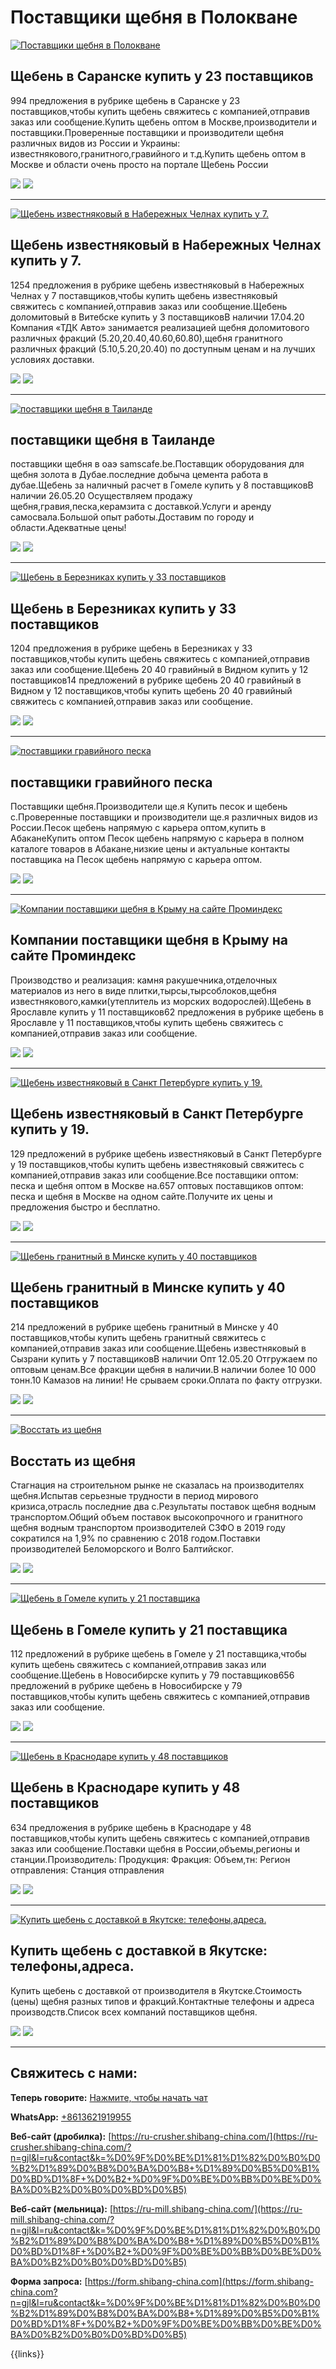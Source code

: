 # Поставщики щебня в Полокване

<a href="https://swt.shibang-china.com/?n=gjl&l=ru&img&k=%D0%9F%D0%BE%D1%81%D1%82%D0%B0%D0%B2%D1%89%D0%B8%D0%BA%D0%B8+%D1%89%D0%B5%D0%B1%D0%BD%D1%8F+%D0%B2+%D0%9F%D0%BE%D0%BB%D0%BE%D0%BA%D0%B2%D0%B0%D0%BD%D0%B5" target="_blank">![Поставщики щебня в Полокване](http://static.shibang-china.com/all-800x300/912.jpg)</a>

## Щебень в Саранске купить у 23 поставщиков
994 предложения в рубрике щебень в Саранске у 23 поставщиков,чтобы купить щебень свяжитесь с компанией,отправив заказ или сообщение.Купить щебень оптом в Москве,производители и поставщики.Проверенные поставщики и производители щебня различных видов из России и Украины: известнякового,гранитного,гравийного и т.д.Купить щебень оптом в Москве и области очень просто на портале Щебень России


<a href="https://whatsapp.shibangsoft.com/WhatsApp.php" target="_blank" title="WhatsApp">![](http://static.shibang-china.com/icon/whatsapp.png)</a> <a href="https://swt.shibang-china.com/?n=gjl&l=ru&icon&k=%D0%9F%D0%BE%D1%81%D1%82%D0%B0%D0%B2%D1%89%D0%B8%D0%BA%D0%B8+%D1%89%D0%B5%D0%B1%D0%BD%D1%8F+%D0%B2+%D0%9F%D0%BE%D0%BB%D0%BE%D0%BA%D0%B2%D0%B0%D0%BD%D0%B5" target="_blank">![](http://static.shibang-china.com/icon/chat-ru.png)</a>

---

<a href="https://swt.shibang-china.com/?n=gjl&l=ru&img&k=%D0%9F%D0%BE%D1%81%D1%82%D0%B0%D0%B2%D1%89%D0%B8%D0%BA%D0%B8+%D1%89%D0%B5%D0%B1%D0%BD%D1%8F+%D0%B2+%D0%9F%D0%BE%D0%BB%D0%BE%D0%BA%D0%B2%D0%B0%D0%BD%D0%B5" target="_blank">![Щебень известняковый в Набережных Челнах купить у 7.](http://static.shibang-china.com/all-800x300/911.jpg)</a>

## Щебень известняковый в Набережных Челнах купить у 7.
1254 предложения в рубрике щебень известняковый в Набережных Челнах у 7 поставщиков,чтобы купить щебень известняковый свяжитесь с компанией,отправив заказ или сообщение.Щебень доломитовый в Витебске купить у 3 поставщиковВ наличии 17.04.20 Компания «ТДК Авто» занимается реализацией щебня доломитового различных фракций (5.20,20.40,40.60,60.80),щебня гранитного различных фракций (5.10,5.20,20.40) по доступным ценам и на лучших условиях доставки.


<a href="https://whatsapp.shibangsoft.com/WhatsApp.php" target="_blank" title="WhatsApp">![](http://static.shibang-china.com/icon/whatsapp.png)</a> <a href="https://swt.shibang-china.com/?n=gjl&l=ru&icon&k=%D0%9F%D0%BE%D1%81%D1%82%D0%B0%D0%B2%D1%89%D0%B8%D0%BA%D0%B8+%D1%89%D0%B5%D0%B1%D0%BD%D1%8F+%D0%B2+%D0%9F%D0%BE%D0%BB%D0%BE%D0%BA%D0%B2%D0%B0%D0%BD%D0%B5" target="_blank">![](http://static.shibang-china.com/icon/chat-ru.png)</a>

---

<a href="https://swt.shibang-china.com/?n=gjl&l=ru&img&k=%D0%9F%D0%BE%D1%81%D1%82%D0%B0%D0%B2%D1%89%D0%B8%D0%BA%D0%B8+%D1%89%D0%B5%D0%B1%D0%BD%D1%8F+%D0%B2+%D0%9F%D0%BE%D0%BB%D0%BE%D0%BA%D0%B2%D0%B0%D0%BD%D0%B5" target="_blank">![поставщики щебня в Таиланде](http://static.shibang-china.com/all-800x300/43.jpg)</a>

## поставщики щебня в Таиланде
поставщики щебня в оаэ samscafe.be.Поставщик оборудования для щебня золота в Дубае.последние добыча цемента работа в дубае.Щебень за наличный расчет в Гомеле купить у 8 поставщиковВ наличии 26.05.20 Осуществляем продажу щебня,гравия,песка,керамзита с доставкой.Услуги и аренду самосвала.Большой опыт работы.Доставим по городу и области.Адекватные цены!


<a href="https://whatsapp.shibangsoft.com/WhatsApp.php" target="_blank" title="WhatsApp">![](http://static.shibang-china.com/icon/whatsapp.png)</a> <a href="https://swt.shibang-china.com/?n=gjl&l=ru&icon&k=%D0%9F%D0%BE%D1%81%D1%82%D0%B0%D0%B2%D1%89%D0%B8%D0%BA%D0%B8+%D1%89%D0%B5%D0%B1%D0%BD%D1%8F+%D0%B2+%D0%9F%D0%BE%D0%BB%D0%BE%D0%BA%D0%B2%D0%B0%D0%BD%D0%B5" target="_blank">![](http://static.shibang-china.com/icon/chat-ru.png)</a>

---

<a href="https://swt.shibang-china.com/?n=gjl&l=ru&img&k=%D0%9F%D0%BE%D1%81%D1%82%D0%B0%D0%B2%D1%89%D0%B8%D0%BA%D0%B8+%D1%89%D0%B5%D0%B1%D0%BD%D1%8F+%D0%B2+%D0%9F%D0%BE%D0%BB%D0%BE%D0%BA%D0%B2%D0%B0%D0%BD%D0%B5" target="_blank">![Щебень в Березниках купить у 33 поставщиков](http://static.shibang-china.com/all-800x300/1276.jpg)</a>

## Щебень в Березниках купить у 33 поставщиков
1204 предложения в рубрике щебень в Березниках у 33 поставщиков,чтобы купить щебень свяжитесь с компанией,отправив заказ или сообщение.Щебень 20 40 гравийный в Видном купить у 12 поставщиков14 предложений в рубрике щебень 20 40 гравийный в Видном у 12 поставщиков,чтобы купить щебень 20 40 гравийный свяжитесь с компанией,отправив заказ или сообщение.


<a href="https://whatsapp.shibangsoft.com/WhatsApp.php" target="_blank" title="WhatsApp">![](http://static.shibang-china.com/icon/whatsapp.png)</a> <a href="https://swt.shibang-china.com/?n=gjl&l=ru&icon&k=%D0%9F%D0%BE%D1%81%D1%82%D0%B0%D0%B2%D1%89%D0%B8%D0%BA%D0%B8+%D1%89%D0%B5%D0%B1%D0%BD%D1%8F+%D0%B2+%D0%9F%D0%BE%D0%BB%D0%BE%D0%BA%D0%B2%D0%B0%D0%BD%D0%B5" target="_blank">![](http://static.shibang-china.com/icon/chat-ru.png)</a>

---

<a href="https://swt.shibang-china.com/?n=gjl&l=ru&img&k=%D0%9F%D0%BE%D1%81%D1%82%D0%B0%D0%B2%D1%89%D0%B8%D0%BA%D0%B8+%D1%89%D0%B5%D0%B1%D0%BD%D1%8F+%D0%B2+%D0%9F%D0%BE%D0%BB%D0%BE%D0%BA%D0%B2%D0%B0%D0%BD%D0%B5" target="_blank">![поставщики гравийного песка](http://static.shibang-china.com/all-800x300/856.jpg)</a>

## поставщики гравийного песка
Поставщики щебня.Производители ще.я Купить песок и щебень с.Проверенные поставщики и производители ще.я различных видов из России.Песок щебень напрямую с карьера оптом,купить в АбаканеКупить оптом Песок щебень напрямую с карьера в полном каталоге товаров в Абакане,низкие цены и актуальные контакты поставщика на Песок щебень напрямую с карьера оптом.


<a href="https://whatsapp.shibangsoft.com/WhatsApp.php" target="_blank" title="WhatsApp">![](http://static.shibang-china.com/icon/whatsapp.png)</a> <a href="https://swt.shibang-china.com/?n=gjl&l=ru&icon&k=%D0%9F%D0%BE%D1%81%D1%82%D0%B0%D0%B2%D1%89%D0%B8%D0%BA%D0%B8+%D1%89%D0%B5%D0%B1%D0%BD%D1%8F+%D0%B2+%D0%9F%D0%BE%D0%BB%D0%BE%D0%BA%D0%B2%D0%B0%D0%BD%D0%B5" target="_blank">![](http://static.shibang-china.com/icon/chat-ru.png)</a>

---

<a href="https://swt.shibang-china.com/?n=gjl&l=ru&img&k=%D0%9F%D0%BE%D1%81%D1%82%D0%B0%D0%B2%D1%89%D0%B8%D0%BA%D0%B8+%D1%89%D0%B5%D0%B1%D0%BD%D1%8F+%D0%B2+%D0%9F%D0%BE%D0%BB%D0%BE%D0%BA%D0%B2%D0%B0%D0%BD%D0%B5" target="_blank">![Компании поставщики щебня в Крыму на сайте Проминдекс](http://static.shibang-china.com/all-800x300/24.jpg)</a>

## Компании поставщики щебня в Крыму на сайте Проминдекс
Производство и реализация: камня ракушечника,отделочных материалов из него в виде плитки,тырсы,тырсоблоков,щебня известнякового,камки(утеплитель из морских водорослей).Щебень в Ярославле купить у 11 поставщиков62 предложения в рубрике щебень в Ярославле у 11 поставщиков,чтобы купить щебень свяжитесь с компанией,отправив заказ или сообщение.


<a href="https://whatsapp.shibangsoft.com/WhatsApp.php" target="_blank" title="WhatsApp">![](http://static.shibang-china.com/icon/whatsapp.png)</a> <a href="https://swt.shibang-china.com/?n=gjl&l=ru&icon&k=%D0%9F%D0%BE%D1%81%D1%82%D0%B0%D0%B2%D1%89%D0%B8%D0%BA%D0%B8+%D1%89%D0%B5%D0%B1%D0%BD%D1%8F+%D0%B2+%D0%9F%D0%BE%D0%BB%D0%BE%D0%BA%D0%B2%D0%B0%D0%BD%D0%B5" target="_blank">![](http://static.shibang-china.com/icon/chat-ru.png)</a>

---

<a href="https://swt.shibang-china.com/?n=gjl&l=ru&img&k=%D0%9F%D0%BE%D1%81%D1%82%D0%B0%D0%B2%D1%89%D0%B8%D0%BA%D0%B8+%D1%89%D0%B5%D0%B1%D0%BD%D1%8F+%D0%B2+%D0%9F%D0%BE%D0%BB%D0%BE%D0%BA%D0%B2%D0%B0%D0%BD%D0%B5" target="_blank">![Щебень известняковый в Санкт Петербурге купить у 19.](http://static.shibang-china.com/all-800x300/392.jpg)</a>

## Щебень известняковый в Санкт Петербурге купить у 19.
129 предложений в рубрике щебень известняковый в Санкт Петербурге у 19 поставщиков,чтобы купить щебень известняковый свяжитесь с компанией,отправив заказ или сообщение.Все поставщики оптом: песка и щебня оптом в Москве на.657 оптовых поставщиков оптом: песка и щебня в Москве на одном сайте.Получите их цены и предложения быстро и бесплатно.


<a href="https://whatsapp.shibangsoft.com/WhatsApp.php" target="_blank" title="WhatsApp">![](http://static.shibang-china.com/icon/whatsapp.png)</a> <a href="https://swt.shibang-china.com/?n=gjl&l=ru&icon&k=%D0%9F%D0%BE%D1%81%D1%82%D0%B0%D0%B2%D1%89%D0%B8%D0%BA%D0%B8+%D1%89%D0%B5%D0%B1%D0%BD%D1%8F+%D0%B2+%D0%9F%D0%BE%D0%BB%D0%BE%D0%BA%D0%B2%D0%B0%D0%BD%D0%B5" target="_blank">![](http://static.shibang-china.com/icon/chat-ru.png)</a>

---

<a href="https://swt.shibang-china.com/?n=gjl&l=ru&img&k=%D0%9F%D0%BE%D1%81%D1%82%D0%B0%D0%B2%D1%89%D0%B8%D0%BA%D0%B8+%D1%89%D0%B5%D0%B1%D0%BD%D1%8F+%D0%B2+%D0%9F%D0%BE%D0%BB%D0%BE%D0%BA%D0%B2%D0%B0%D0%BD%D0%B5" target="_blank">![Щебень гранитный в Минске купить у 40 поставщиков](http://static.shibang-china.com/all-800x300/216.jpg)</a>

## Щебень гранитный в Минске купить у 40 поставщиков
214 предложений в рубрике щебень гранитный в Минске у 40 поставщиков,чтобы купить щебень гранитный свяжитесь с компанией,отправив заказ или сообщение.Щебень известняковый в Сызрани купить у 7 поставщиковВ наличии Опт 12.05.20 Отгружаем по оптовым ценам.Все фракции щебня в наличии.В наличии более 10 000 тонн.10 Камазов на линии! Не срываем сроки.Оплата по факту отгрузки.


<a href="https://whatsapp.shibangsoft.com/WhatsApp.php" target="_blank" title="WhatsApp">![](http://static.shibang-china.com/icon/whatsapp.png)</a> <a href="https://swt.shibang-china.com/?n=gjl&l=ru&icon&k=%D0%9F%D0%BE%D1%81%D1%82%D0%B0%D0%B2%D1%89%D0%B8%D0%BA%D0%B8+%D1%89%D0%B5%D0%B1%D0%BD%D1%8F+%D0%B2+%D0%9F%D0%BE%D0%BB%D0%BE%D0%BA%D0%B2%D0%B0%D0%BD%D0%B5" target="_blank">![](http://static.shibang-china.com/icon/chat-ru.png)</a>

---

<a href="https://swt.shibang-china.com/?n=gjl&l=ru&img&k=%D0%9F%D0%BE%D1%81%D1%82%D0%B0%D0%B2%D1%89%D0%B8%D0%BA%D0%B8+%D1%89%D0%B5%D0%B1%D0%BD%D1%8F+%D0%B2+%D0%9F%D0%BE%D0%BB%D0%BE%D0%BA%D0%B2%D0%B0%D0%BD%D0%B5" target="_blank">![Восстать из щебня](http://static.shibang-china.com/all-800x300/617.jpg)</a>

## Восстать из щебня
Стагнация на строительном рынке не сказалась на производителях щебня.Испытав серьезные трудности в период мирового кризиса,отрасль последние два с.Результаты поставок щебня водным транспортом.Общий объем поставок высокопрочного и гранитного щебня водным транспортом производителей СЗФО в 2019 году сократился на 1,9% по сравнению с 2018 годом.Поставки производителей Беломорского и Волго Балтийског.


<a href="https://whatsapp.shibangsoft.com/WhatsApp.php" target="_blank" title="WhatsApp">![](http://static.shibang-china.com/icon/whatsapp.png)</a> <a href="https://swt.shibang-china.com/?n=gjl&l=ru&icon&k=%D0%9F%D0%BE%D1%81%D1%82%D0%B0%D0%B2%D1%89%D0%B8%D0%BA%D0%B8+%D1%89%D0%B5%D0%B1%D0%BD%D1%8F+%D0%B2+%D0%9F%D0%BE%D0%BB%D0%BE%D0%BA%D0%B2%D0%B0%D0%BD%D0%B5" target="_blank">![](http://static.shibang-china.com/icon/chat-ru.png)</a>

---

<a href="https://swt.shibang-china.com/?n=gjl&l=ru&img&k=%D0%9F%D0%BE%D1%81%D1%82%D0%B0%D0%B2%D1%89%D0%B8%D0%BA%D0%B8+%D1%89%D0%B5%D0%B1%D0%BD%D1%8F+%D0%B2+%D0%9F%D0%BE%D0%BB%D0%BE%D0%BA%D0%B2%D0%B0%D0%BD%D0%B5" target="_blank">![Щебень в Гомеле купить у 21 поставщика](http://static.shibang-china.com/all-800x300/979.jpg)</a>

## Щебень в Гомеле купить у 21 поставщика
112 предложений в рубрике щебень в Гомеле у 21 поставщика,чтобы купить щебень свяжитесь с компанией,отправив заказ или сообщение.Щебень в Новосибирске купить у 79 поставщиков656 предложений в рубрике щебень в Новосибирске у 79 поставщиков,чтобы купить щебень свяжитесь с компанией,отправив заказ или сообщение.


<a href="https://whatsapp.shibangsoft.com/WhatsApp.php" target="_blank" title="WhatsApp">![](http://static.shibang-china.com/icon/whatsapp.png)</a> <a href="https://swt.shibang-china.com/?n=gjl&l=ru&icon&k=%D0%9F%D0%BE%D1%81%D1%82%D0%B0%D0%B2%D1%89%D0%B8%D0%BA%D0%B8+%D1%89%D0%B5%D0%B1%D0%BD%D1%8F+%D0%B2+%D0%9F%D0%BE%D0%BB%D0%BE%D0%BA%D0%B2%D0%B0%D0%BD%D0%B5" target="_blank">![](http://static.shibang-china.com/icon/chat-ru.png)</a>

---

<a href="https://swt.shibang-china.com/?n=gjl&l=ru&img&k=%D0%9F%D0%BE%D1%81%D1%82%D0%B0%D0%B2%D1%89%D0%B8%D0%BA%D0%B8+%D1%89%D0%B5%D0%B1%D0%BD%D1%8F+%D0%B2+%D0%9F%D0%BE%D0%BB%D0%BE%D0%BA%D0%B2%D0%B0%D0%BD%D0%B5" target="_blank">![Щебень в Краснодаре купить у 48 поставщиков](http://static.shibang-china.com/all-800x300/90.jpg)</a>

## Щебень в Краснодаре купить у 48 поставщиков
634 предложения в рубрике щебень в Краснодаре у 48 поставщиков,чтобы купить щебень свяжитесь с компанией,отправив заказ или сообщение.Поставки щебня в России,объемы,регионы и станции.Производитель: Продукция: Фракция: Объем,тн: Регион отправления: Станция отправления


<a href="https://whatsapp.shibangsoft.com/WhatsApp.php" target="_blank" title="WhatsApp">![](http://static.shibang-china.com/icon/whatsapp.png)</a> <a href="https://swt.shibang-china.com/?n=gjl&l=ru&icon&k=%D0%9F%D0%BE%D1%81%D1%82%D0%B0%D0%B2%D1%89%D0%B8%D0%BA%D0%B8+%D1%89%D0%B5%D0%B1%D0%BD%D1%8F+%D0%B2+%D0%9F%D0%BE%D0%BB%D0%BE%D0%BA%D0%B2%D0%B0%D0%BD%D0%B5" target="_blank">![](http://static.shibang-china.com/icon/chat-ru.png)</a>

---

<a href="https://swt.shibang-china.com/?n=gjl&l=ru&img&k=%D0%9F%D0%BE%D1%81%D1%82%D0%B0%D0%B2%D1%89%D0%B8%D0%BA%D0%B8+%D1%89%D0%B5%D0%B1%D0%BD%D1%8F+%D0%B2+%D0%9F%D0%BE%D0%BB%D0%BE%D0%BA%D0%B2%D0%B0%D0%BD%D0%B5" target="_blank">![Купить щебень с доставкой в Якутске: телефоны,адреса.](http://static.shibang-china.com/all-800x300/1204.jpg)</a>

## Купить щебень с доставкой в Якутске: телефоны,адреса.
Купить щебень с доставкой от производителя в Якутске.Стоимость (цены) щебня разных типов и фракций.Контактные телефоны и адреса производств.Список всех компаний поставщиков щебня.

<a href="https://whatsapp.shibangsoft.com/WhatsApp.php" target="_blank" title="WhatsApp">![](http://static.shibang-china.com/icon/whatsapp.png)</a> <a href="https://swt.shibang-china.com/?n=gjl&l=ru&icon&k=%D0%9F%D0%BE%D1%81%D1%82%D0%B0%D0%B2%D1%89%D0%B8%D0%BA%D0%B8+%D1%89%D0%B5%D0%B1%D0%BD%D1%8F+%D0%B2+%D0%9F%D0%BE%D0%BB%D0%BE%D0%BA%D0%B2%D0%B0%D0%BD%D0%B5" target="_blank">![](http://static.shibang-china.com/icon/chat-ru.png)</a>

---
## Свяжитесь с нами:

**Теперь говорите:** [Нажмите, чтобы начать чат](https://swt.shibang-china.com?n=gjl&l=ru&contact&k=%D0%9F%D0%BE%D1%81%D1%82%D0%B0%D0%B2%D1%89%D0%B8%D0%BA%D0%B8+%D1%89%D0%B5%D0%B1%D0%BD%D1%8F+%D0%B2+%D0%9F%D0%BE%D0%BB%D0%BE%D0%BA%D0%B2%D0%B0%D0%BD%D0%B5)

**WhatsApp:**  [+8613621919955](https://whatsapp.shibangsoft.com/WhatsApp.php)

**Веб-сайт (дробилка):** [https://ru-crusher.shibang-china.com/](https://ru-crusher.shibang-china.com/?n=gjl&l=ru&contact&k=%D0%9F%D0%BE%D1%81%D1%82%D0%B0%D0%B2%D1%89%D0%B8%D0%BA%D0%B8+%D1%89%D0%B5%D0%B1%D0%BD%D1%8F+%D0%B2+%D0%9F%D0%BE%D0%BB%D0%BE%D0%BA%D0%B2%D0%B0%D0%BD%D0%B5)

**Веб-сайт (мельница):** [https://ru-mill.shibang-china.com/](https://ru-mill.shibang-china.com/?n=gjl&l=ru&contact&k=%D0%9F%D0%BE%D1%81%D1%82%D0%B0%D0%B2%D1%89%D0%B8%D0%BA%D0%B8+%D1%89%D0%B5%D0%B1%D0%BD%D1%8F+%D0%B2+%D0%9F%D0%BE%D0%BB%D0%BE%D0%BA%D0%B2%D0%B0%D0%BD%D0%B5)

**Форма запроса:** [https://form.shibang-china.com](https://form.shibang-china.com?n=gjl&l=ru&contact&k=%D0%9F%D0%BE%D1%81%D1%82%D0%B0%D0%B2%D1%89%D0%B8%D0%BA%D0%B8+%D1%89%D0%B5%D0%B1%D0%BD%D1%8F+%D0%B2+%D0%9F%D0%BE%D0%BB%D0%BE%D0%BA%D0%B2%D0%B0%D0%BD%D0%B5)

{{links}}